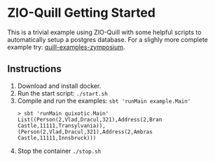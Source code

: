# ZIO-Quill Getting Started

This is a trivial example using ZIO-Quill with some helpful scripts to automatically setup a postgres database.
For a slighly more complete example try: [quill-examples-zymposium](https://github.com/kitlangton/quill-examples-zymposium).

## Instructions
1. Download and install docker.
2. Run the start script: `./start.sh`
3. Compile and run the examples: `sbt 'runMain example.Main'`
   ```
   > sbt 'runMain quixotic.Main'
   List((Person(2,Vlad,Dracul,321),Address(2,Bran Castle,11111,Transylvania)), (Person(2,Vlad,Dracul,321),Address(2,Ambras Castle,11111,Innsbruck)))
   ```
4. Stop the container `./stop.sh`
